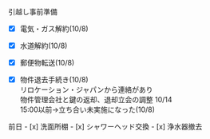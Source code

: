引越し事前準備

- [x] 電気・ガス解約(10/8)
- [x] 水道解約(10/8)
- [x] 郵便物転送(10/8)
- [x] 物件退去手続き(10/8)  
    リロケーション・ジャパンから連絡があり  
    物件管理会社と鍵の返却、退却立会の調整 10/14  
    15:00以前→立ち合い未実施になった(10/8)  
    

前日 - [x] 洗面所棚 - [x] シャワーヘッド交換 - [x] 浄水器撤去